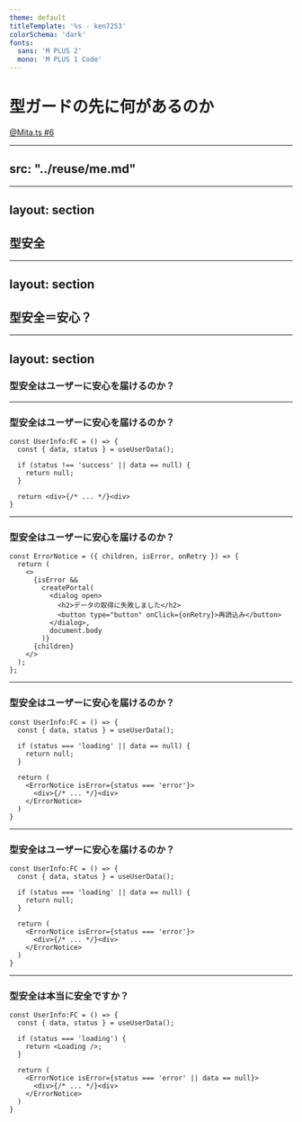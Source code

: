 ```yaml
---
theme: default
titleTemplate: '%s - ken7253'
colorSchema: 'dark'
fonts:
  sans: 'M PLUS 2'
  mono: 'M PLUS 1 Code'
---
```


# 型ガードの先に何があるのか
[@Mita.ts #6](https://mitats.connpass.com/event/353424/)

---
src: "../reuse/me.md"
---

---
layout: section
---

## 型安全

---
layout: section
---

## 型安全＝安心？

---
layout: section
---

### 型安全はユーザーに安心を届けるのか？

---

### 型安全はユーザーに安心を届けるのか？

```tsx
const UserInfo:FC = () => {
  const { data, status } = useUserData();

  if (status !== 'success' || data == null) {
    return null;
  }

  return <div>{/* ... */}<div>
}
```

---

### 型安全はユーザーに安心を届けるのか？

```tsx
const ErrorNotice = ({ children, isError, onRetry }) => {
  return (
    <>
      {isError &&
        createPortal(
          <dialog open>
            <h2>データの取得に失敗しました</h2>
            <button type="button" onClick={onRetry}>再読込み</button>
          </dialog>,
          document.body
        )}
      {children}
    </>
  );
};
```

---

### 型安全はユーザーに安心を届けるのか？

```tsx
const UserInfo:FC = () => {
  const { data, status } = useUserData();

  if (status === 'loading' || data == null) {
    return null;
  }

  return (
    <ErrorNotice isError={status === 'error'}>
      <div>{/* ... */}<div>
    </ErrorNotice>
  )
}
```

---

### 型安全はユーザーに安心を届けるのか？

```tsx{4,9,11}
const UserInfo:FC = () => {
  const { data, status } = useUserData();

  if (status === 'loading' || data == null) {
    return null;
  }

  return (
    <ErrorNotice isError={status === 'error'}>
      <div>{/* ... */}<div>
    </ErrorNotice>
  )
}
```

---

### 型安全は本当に安全ですか？

```tsx
const UserInfo:FC = () => {
  const { data, status } = useUserData();

  if (status === 'loading') {
    return <Loading />;
  }

  return (
    <ErrorNotice isError={status === 'error' || data == null}>
      <div>{/* ... */}<div>
    </ErrorNotice>
  )
}
```

